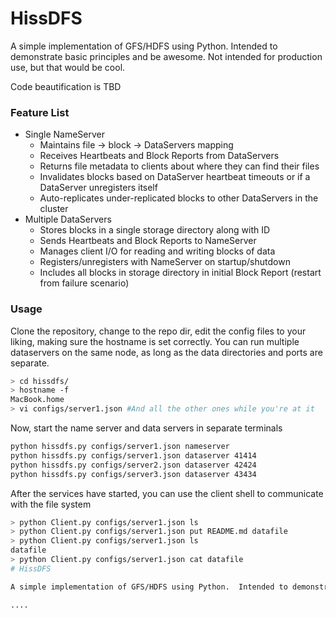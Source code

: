 # HissDFS

A simple implementation of GFS/HDFS using Python.  Intended to demonstrate basic principles and be awesome.  Not intended for production use, but that would be cool.

Code beautification is TBD

### Feature List
* Single NameServer
    * Maintains file -> block -> DataServers mapping
    * Receives Heartbeats and Block Reports from DataServers
    * Returns file metadata to clients about where they can find their files
    * Invalidates blocks based on DataServer heartbeat timeouts or if a DataServer unregisters itself
    * Auto-replicates under-replicated blocks to other DataServers in the cluster
* Multiple DataServers
    * Stores blocks in a single storage directory along with ID
    * Sends Heartbeats and Block Reports to NameServer
    * Manages client I/O for reading and writing blocks of data
    * Registers/unregisters with NameServer on startup/shutdown
    * Includes all blocks in storage directory in initial Block Report (restart from failure scenario)


### Usage

Clone the repository, change to the repo dir, edit the config files to your liking, making sure the hostname is set correctly.  You can run multiple dataservers on the same node, as long as the data directories and ports are separate.

```bash
> cd hissdfs/
> hostname -f
MacBook.home 
> vi configs/server1.json #And all the other ones while you're at it
```

Now, start the name server and data servers in separate terminals

```bash
python hissdfs.py configs/server1.json nameserver
python hissdfs.py configs/server1.json dataserver 41414
python hissdfs.py configs/server2.json dataserver 42424
python hissdfs.py configs/server3.json dataserver 43434
```

After the services have started, you can use the client shell to communicate with the file system

```bash
> python Client.py configs/server1.json ls
> python Client.py configs/server1.json put README.md datafile
> python Client.py configs/server1.json ls
datafile
> python Client.py configs/server1.json cat datafile
# HissDFS

A simple implementation of GFS/HDFS using Python.  Intended to demonstrate basic principles and be awesome.  Not intended for production use, but that would be cool.

....
```

